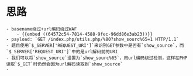# 思路
	- basename绕过+url编码绕过WAF
		- {{embed ((64572c54-7814-4588-9fec-96dd86e3ab23))}}
	- payload: `GET /index.php/utils.php/%80?show_sourc%65=1 HTTP/1.1`
	- 题目使用`$_SERVER['REQUEST_URI']`来识别GET参数中是否有`show_source`，而`$_SERVER['REQUEST_URI']`中的是url解码前的URI
	- 我们可以将`show_source`设置为`show_sourc%65`，用url编码绕过检测，这样在PHP读取`$_GET`时仍然会因为url解码读取到`show_source`
	-